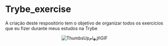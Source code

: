 # Trybe_exercise
A criação deste respositório tem o objetivo de organizar todos os exercícios que eu fizer durante meus estudos na Trybe

<div align = "center">
  
![ThumbsUpالإبهامGIF](https://media2.giphy.com/media/ny7UCd6JETnmE/giphy.gif?cid=ecf05e477acr6nxmq48vqc7a2xlh0o4aha5boowdzp0rfea1&ep=v1_gifs_search&rid=giphy.gif&ct=g)
